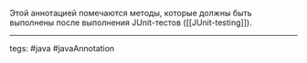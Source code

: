 Этой аннотацией помечаются методы, которые должны быть выполнены после выполнения JUnit-тестов ([[JUnit-testing]]).

---
tegs: #java #javaAnnotation